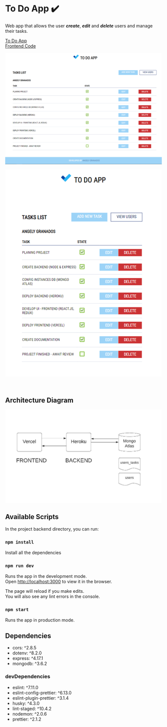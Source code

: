 # To Do App ✔️

Web app that allows the user **_create_**, **_edit_** and **_delete_** users and manage their tasks.

<a href="https://todo.angelygranados.com/" target="_blank">To Do App</a>
<br>
<a href="https://github.com/angelygranados/to_do_app_frontend" target="_blank">Frontend Code</a>

![Tasks view](task-view.PNG)

![Tasks view](ipad-view.PNG)

<br>

## Architecture Diagram

![Architecture Diagram](architecture-diagram.jpeg)

## Available Scripts

In the project backend directory, you can run:

### `npm install`

Install all the dependencies

### `npm run dev`

Runs the app in the development mode.<br />
Open [http://localhost:3000](http://localhost:3000) to view it in the browser.

The page will reload if you make edits.<br />
You will also see any lint errors in the console.

### `npm start`

Runs the app in production mode.

## Dependencies

- cors: ^2.8.5
- dotenv: ^8.2.0
- express: ^4.17.1
- mongodb: ^3.6.2

### devDependencies

- eslint: ^7.11.0
- eslint-config-prettier: ^6.13.0
- eslint-plugin-prettier: ^3.1.4
- husky: ^4.3.0
- lint-staged: ^10.4.2
- nodemon: ^2.0.6
- prettier: ^2.1.2
